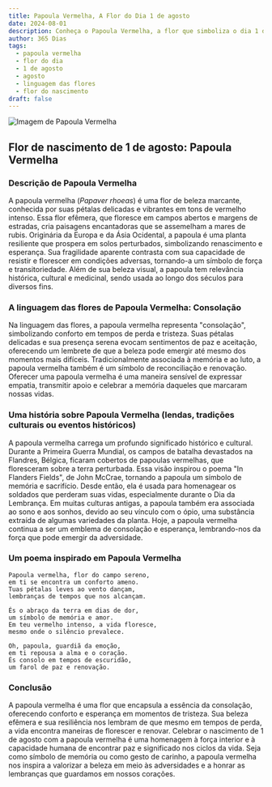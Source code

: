 ```yaml
---
title: Papoula Vermelha, A Flor do Dia 1 de agosto
date: 2024-08-01
description: Conheça o Papoula Vermelha, a flor que simboliza o dia 1 de agosto e seu significado 'Consolação'. Explore a beleza e o simbolismo desta flor encantadora.
author: 365 Dias
tags:
  - papoula vermelha
  - flor do dia
  - 1 de agosto
  - agosto
  - linguagem das flores
  - flor do nascimento
draft: false
---
```


![Imagem de Papoula Vermelha](https://cdn.pixabay.com/photo/2019/06/02/11/22/poppies-4246241_640.jpg#center)


## Flor de nascimento de 1 de agosto: Papoula Vermelha

### Descrição de Papoula Vermelha

A papoula vermelha (_Papaver rhoeas_) é uma flor de beleza marcante, conhecida por suas pétalas delicadas e vibrantes em tons de vermelho intenso. Essa flor efêmera, que floresce em campos abertos e margens de estradas, cria paisagens encantadoras que se assemelham a mares de rubis. Originária da Europa e da Ásia Ocidental, a papoula é uma planta resiliente que prospera em solos perturbados, simbolizando renascimento e esperança. Sua fragilidade aparente contrasta com sua capacidade de resistir e florescer em condições adversas, tornando-a um símbolo de força e transitoriedade. Além de sua beleza visual, a papoula tem relevância histórica, cultural e medicinal, sendo usada ao longo dos séculos para diversos fins.

### A linguagem das flores de Papoula Vermelha: Consolação

Na linguagem das flores, a papoula vermelha representa "consolação", simbolizando conforto em tempos de perda e tristeza. Suas pétalas delicadas e sua presença serena evocam sentimentos de paz e aceitação, oferecendo um lembrete de que a beleza pode emergir até mesmo dos momentos mais difíceis. Tradicionalmente associada à memória e ao luto, a papoula vermelha também é um símbolo de reconciliação e renovação. Oferecer uma papoula vermelha é uma maneira sensível de expressar empatia, transmitir apoio e celebrar a memória daqueles que marcaram nossas vidas.

### Uma história sobre Papoula Vermelha (lendas, tradições culturais ou eventos históricos)

A papoula vermelha carrega um profundo significado histórico e cultural. Durante a Primeira Guerra Mundial, os campos de batalha devastados na Flandres, Bélgica, ficaram cobertos de papoulas vermelhas, que floresceram sobre a terra perturbada. Essa visão inspirou o poema "In Flanders Fields", de John McCrae, tornando a papoula um símbolo de memória e sacrifício. Desde então, ela é usada para homenagear os soldados que perderam suas vidas, especialmente durante o Dia da Lembrança. Em muitas culturas antigas, a papoula também era associada ao sono e aos sonhos, devido ao seu vínculo com o ópio, uma substância extraída de algumas variedades da planta. Hoje, a papoula vermelha continua a ser um emblema de consolação e esperança, lembrando-nos da força que pode emergir da adversidade.

### Um poema inspirado em Papoula Vermelha

```
Papoula vermelha, flor do campo sereno,  
em ti se encontra um conforto ameno.  
Tuas pétalas leves ao vento dançam,  
lembranças de tempos que nos alcançam.  

És o abraço da terra em dias de dor,  
um símbolo de memória e amor.  
Em teu vermelho intenso, a vida floresce,  
mesmo onde o silêncio prevalece.  

Oh, papoula, guardiã da emoção,  
em ti repousa a alma e o coração.  
És consolo em tempos de escuridão,  
um farol de paz e renovação.  
```

### Conclusão

A papoula vermelha é uma flor que encapsula a essência da consolação, oferecendo conforto e esperança em momentos de tristeza. Sua beleza efêmera e sua resiliência nos lembram de que mesmo em tempos de perda, a vida encontra maneiras de florescer e renovar. Celebrar o nascimento de 1 de agosto com a papoula vermelha é uma homenagem à força interior e à capacidade humana de encontrar paz e significado nos ciclos da vida. Seja como símbolo de memória ou como gesto de carinho, a papoula vermelha nos inspira a valorizar a beleza em meio às adversidades e a honrar as lembranças que guardamos em nossos corações.